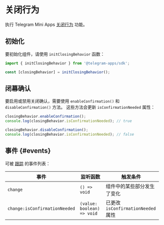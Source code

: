 # 关闭行为

执行 Telegram Mini
Apps [关闭行为](../../../../platform/closing-behavior.md) 功能。

## 初始化

要初始化组件，请使用 `initClosingBehavior` 函数：

```typescript
import { initClosingBehavior } from '@telegram-apps/sdk';

const [closingBehavior] = initClosingBehavior();  
```

## 闭幕确认

要启用或禁用关闭确认，需要使用 `enableConfirmation()`
和 `disableConfirmation()` 方法。 这些方法会更新 `isConfirmationNeeded` 属性：

```typescript  
closingBehavior.enableConfirmation();
console.log(closingBehavior.isConfirmationNeeded); // true  

closingBehavior.disableConfirmation();
console.log(closingBehavior.isConfirmationNeeded); // false
```

## 事件 {#events}

可被 [跟踪](#events) 的事件列表：

| 事件                                                      | 监听函数                         | 触发条件                          |
| ------------------------------------------------------- | -------------------------- | ----------------------------- |
| `change`                                                | `() => void`               | 组件中的某些部分发生了变化                 |
| `change:isConfirmationNeeded`                            | `(value: boolean) => void` | 已更改 `isConfirmationNeeded` 属性 |
